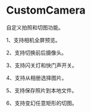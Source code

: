 # CustomCamera
自定义拍照和切图功能。

1、支持相机全屏预览。

2、支持切换前后摄像头。

3、支持闪关灯和快门声开关。

4、支持从相册选择图片。

5、支持保存照片到本地文件。

6、支持变幻任意矩形的切图。
